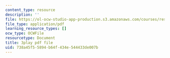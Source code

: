 ```yaml
---
content_type: resource
description: ''
file: https://ol-ocw-studio-app-production.s3.amazonaws.com/courses/res-8-007-cosmic-origin-of-the-chemical-elements-fall-2019/738a45f55894b64f434e544433de007b_lEnolaQmkMw.pdf
file_type: application/pdf
learning_resource_types: []
ocw_type: OCWFile
resourcetype: Document
title: 3play pdf file
uid: 738a45f5-5894-b64f-434e-544433de007b
---
```

